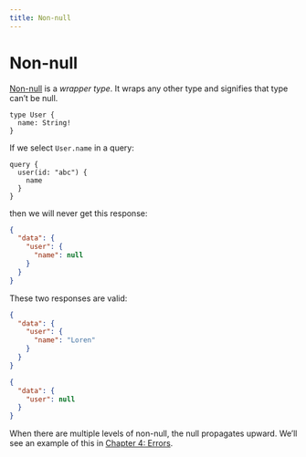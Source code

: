 ```yaml
---
title: Non-null
---
```


# Non-null

[Non-null](http://graphql.org/learn/schema/#lists-and-non-null) is a *wrapper type*. It wraps any other type and signifies that type can’t be null.

```gql
type User {
  name: String!
}
```

If we select `User.name` in a query:

```gql
query {
  user(id: "abc") {
    name
  }
}
```

then we will never get this response:

```json
{
  "data": {
    "user": {
      "name": null
    }
  }
}
```

These two responses are valid:

```json
{
  "data": {
    "user": {
      "name": "Loren"
    }
  }
}
```

```json
{
  "data": {
    "user": null
  }
}
```

When there are multiple levels of non-null, the null propagates upward. We’ll see an example of this in [Chapter 4: Errors](../validation-and-execution/execution.md#errors).

